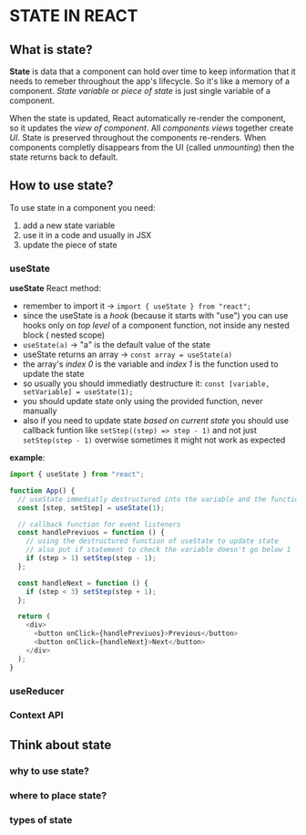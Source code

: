 # STATE IN REACT

## What is state?

**State** is data that a component can hold over time to keep information that it needs to remeber throughout the app's lifecycle. So it's like a memory of a component. _State variable_ or _piece of state_ is just single variable of a component.

When the state is updated, React automatically re-render the component, so it updates the _view of component_. All _components views_ together create _UI_. State is preserved throughout the components re-renders. When components completly disappears from the UI (called _unmounting_) then the state returns back to default.

## How to use state?

To use state in a component you need:

1. add a new state variable
2. use it in a code and usually in JSX
3. update the piece of state

### useState

**useState** React method:

- remember to import it -> `import { useState } from "react";`
- since the useState is a _hook_ (because it starts with "use") you can use hooks only on _top level_ of a component function, not inside any nested block ( nested scope)
- `useState(a)` -> "a" is the default value of the state
- useState returns an array -> `const array = useState(a)`
- the array's _index 0_ is the variable and _index 1_ is the function used to update the state
- so usually you should immediatly destructure it:
  `const [variable, setVariable] = useState(1);`
- you should update state only using the provided function, never manually
- also if you need to update state _based on current state_ you should use callback funtion like `setStep((step) => step - 1)` and not just `setStep(step - 1)` overwise sometimes it might not work as expected

**example**:

```javascript
import { useState } from "react";

function App() {
  // useState immediatly destructured into the variable and the function to update it
  const [step, setStep] = useState(1);

  // callback function for event listeners
  const handlePreviuos = function () {
    // using the destructured function of useState to update state
    // also put if statement to check the variable doesn't go below 1
    if (step > 1) setStep(step - 1);
  };

  const handleNext = function () {
    if (step < 3) setStep(step + 1);
  };

  return (
    <div>
      <button onClick={handlePreviuos}>Previous</button>
      <button onClick={handleNext}>Next</button>
    </div>
  );
}
```

### useReducer

### Context API

## Think about state

### why to use state?

### where to place state?

### types of state

